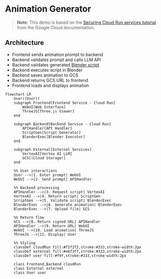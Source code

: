 # Animation Generator

> **Note**: This demo is based on the [Securing Cloud Run services tutorial](https://cloud.google.com/run/docs/tutorials/secure-services) from the Google Cloud documentation.

## Architecture

* Frontend sends animation prompt to backend
* Backend validates prompt and calls LLM API
* Backend validates generated [Blender script](https://docs.blender.org/api/current/info_overview.html)
* Backend executes script in Blender
* Backend saves animation to GCS
* Backend returns GCS URL to frontend
* Frontend loads and displays animation

```mermaid
flowchart LR
    User((User))
    subgraph Frontend[Frontend Service - Cloud Run]
        WebUI[Web Interface]
        ThreeJS[Three.js Viewer]
    end

    subgraph Backend[Backend Service - Cloud Run]
        APIHandler[API Handler]
        ScriptGen[Script Generator]
        BlenderExec[Blender Executor]
    end

    subgraph External[External Services]
        VertexAI[Vertex AI LLM]
        GCS[(Cloud Storage)]
    end

    %% User interactions
    User -->|1. Enter prompt| WebUI
    WebUI -->|2. Send prompt| APIHandler
    
    %% Backend processing
    APIHandler -->|3. Request script| VertexAI
    VertexAI -->|4. Return script| ScriptGen
    ScriptGen -->|5. Validate script| BlenderExec
    BlenderExec -->|6. Generate animation| BlenderExec
    BlenderExec -->|7. Upload file| GCS
    
    %% Return flow
    GCS -->|8. Return signed URL| APIHandler
    APIHandler -->|9. Return URL| WebUI
    WebUI -->|10. Load animation| ThreeJS
    ThreeJS -->|11. Display| User

    %% Styling
    classDef cloudRun fill:#f2f2f2,stroke:#333,stroke-width:2px
    classDef external fill:#e6f3ff,stroke:#333,stroke-width:2px
    classDef user fill:#f9f,stroke:#333,stroke-width:2px

    class Frontend,Backend cloudRun
    class External external
    class User user
```
